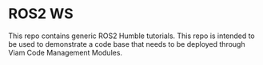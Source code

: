 # ROS2 WS
This repo contains generic ROS2 Humble tutorials. This repo is intended to be used to demonstrate a code base that needs to be deployed through Viam Code Management Modules.